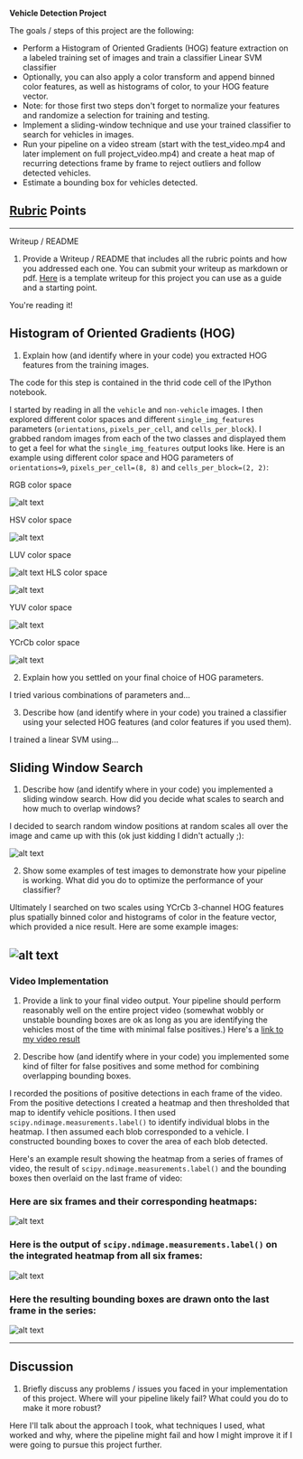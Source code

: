 **Vehicle Detection Project**

The goals / steps of this project are the following:

* Perform a Histogram of Oriented Gradients (HOG) feature extraction on a labeled training set of images and train a classifier Linear SVM classifier
* Optionally, you can also apply a color transform and append binned color features, as well as histograms of color, to your HOG feature vector. 
* Note: for those first two steps don't forget to normalize your features and randomize a selection for training and testing.
* Implement a sliding-window technique and use your trained classifier to search for vehicles in images.
* Run your pipeline on a video stream (start with the test_video.mp4 and later implement on full project_video.mp4) and create a heat map of recurring detections frame by frame to reject outliers and follow detected vehicles.
* Estimate a bounding box for vehicles detected.

[//]: # (Image References)
[image1]: ./output_images/hog-rgb.png
[image2]: ./output_images/hog-hsv.png
[image3]: ./output_images/hog-luv.png
[image4]: ./output_images/hog-hls.png
[image5]: ./output_images/hog-yuv.png
[image6]: ./output_images/hog-YCrCb.png
[image7]: ./output_images/hog-hls.png
[video1]: ./project_video.mp4

## [Rubric](https://review.udacity.com/#!/rubrics/513/view) Points
 

---
Writeup / README

1. Provide a Writeup / README that includes all the rubric points and how you addressed each one.  You can submit your writeup as markdown or pdf.  [Here](https://github.com/udacity/CarND-Vehicle-Detection/blob/master/writeup_template.md) is a template writeup for this project you can use as a guide and a starting point.  

You're reading it!

## Histogram of Oriented Gradients (HOG)

1. Explain how (and identify where in your code) you extracted HOG features from the training images.

 The code for this step is contained in the thrid code cell of the IPython notebook.  

 I started by reading in all the `vehicle` and `non-vehicle` images.
 I then explored different color spaces and different `single_img_features` parameters (`orientations`, `pixels_per_cell`, and `cells_per_block`).  I grabbed random images from each of the two classes and displayed them to get a feel for what the `single_img_features` output looks like.
 Here is an example using different color space and HOG parameters of `orientations=9`, `pixels_per_cell=(8, 8)` and `cells_per_block=(2, 2)`:
 
 
 RGB color space 
 
 ![alt text][image1]
 
 
 HSV color space 
 
 ![alt text][image2]
 
 
 LUV color space 
 
 ![alt text][image3]
 HLS color space 
 
 ![alt text][image4]
 
 
 YUV color space 
 
 ![alt text][image5]
 
 
 YCrCb color space 
 
 ![alt text][image6]

2. Explain how you settled on your final choice of HOG parameters.

I tried various combinations of parameters and...

3. Describe how (and identify where in your code) you trained a classifier using your selected HOG features (and color features if you used them).

I trained a linear SVM using...

## Sliding Window Search

1. Describe how (and identify where in your code) you implemented a sliding window search.  How did you decide what scales to search and how much to overlap windows?

I decided to search random window positions at random scales all over the image and came up with this (ok just kidding I didn't actually ;):

![alt text][image3]

2. Show some examples of test images to demonstrate how your pipeline is working.  What did you do to optimize the performance of your classifier?

Ultimately I searched on two scales using YCrCb 3-channel HOG features plus spatially binned color and histograms of color in the feature vector, which provided a nice result.  Here are some example images:

![alt text][image4]
---

### Video Implementation

1. Provide a link to your final video output.  Your pipeline should perform reasonably well on the entire project video (somewhat wobbly or unstable bounding boxes are ok as long as you are identifying the vehicles most of the time with minimal false positives.)
Here's a [link to my video result](./project_video.mp4)


2. Describe how (and identify where in your code) you implemented some kind of filter for false positives and some method for combining overlapping bounding boxes.

I recorded the positions of positive detections in each frame of the video.  From the positive detections I created a heatmap and then thresholded that map to identify vehicle positions.  I then used `scipy.ndimage.measurements.label()` to identify individual blobs in the heatmap.  I then assumed each blob corresponded to a vehicle.  I constructed bounding boxes to cover the area of each blob detected.  

Here's an example result showing the heatmap from a series of frames of video, the result of `scipy.ndimage.measurements.label()` and the bounding boxes then overlaid on the last frame of video:

### Here are six frames and their corresponding heatmaps:

![alt text][image5]

### Here is the output of `scipy.ndimage.measurements.label()` on the integrated heatmap from all six frames:
![alt text][image6]

### Here the resulting bounding boxes are drawn onto the last frame in the series:
![alt text][image7]



---

## Discussion

1. Briefly discuss any problems / issues you faced in your implementation of this project.  Where will your pipeline likely fail?  What could you do to make it more robust?

Here I'll talk about the approach I took, what techniques I used, what worked and why, where the pipeline might fail and how I might improve it if I were going to pursue this project further.  

